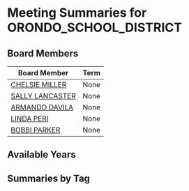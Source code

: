# Meeting Summaries for ORONDO_SCHOOL_DISTRICT

## Board Members

| Board Member       | Term           |
|--------------------|----------------|
| [CHELSIE MILLER](board_member_53.md) | None |
| [SALLY LANCASTER](board_member_54.md) | None |
| [ARMANDO DAVILA](board_member_55.md) | None |
| [LINDA PERI](board_member_56.md) | None |
| [BOBBI PARKER](board_member_57.md) | None |

## Available Years

## Summaries by Tag
